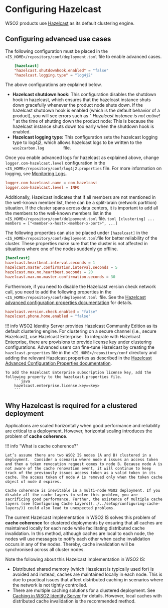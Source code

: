 # Configuring Hazelcast

WSO2 products use [Hazelcast](../../administer/clustering-overview) as
its default clustering engine. 

## Configuring advanced use cases

The following configuration must be
placed in the ` <IS_HOME>/repository/conf/deployment.toml ` file to
enable advanced cases.

```toml
    [hazelcast]
    "hazelcast.shutdownhook.enabled" = "false"
    "hazelcast.logging.type" = "log4j2"
```

The above configurations are explained below.

-   **Hazelcast shutdown hook:** This configuration disables the
    shutdown hook in hazelcast, which ensures that the hazelcast
    instance shuts down gracefully whenever the product node shuts down.
    If the hazelcast shutdown hook is enabled (which is the default
    behavior of a product), you will see errors such as "
    *Hazelcast instance is not active!* " at the time of shutting down
    the product node: This is because the hazelcast instance shuts down
    too early when the shutdown hook is enabled.
-   **Hazelcast logging type:** This configuration sets the hazelcast
    logging type to log4j2, which allows hazelcast logs to be written to
    the `          wso2carbon.log         ` file.

Once you enable advanced logs for hazelcast as explained above, change
`logger.com-hazelcast.level` configuration in the `
<IS_HOME>/repository/conf/log4j2.properties ` file. For more information
on logging, see [Monitoring Logs](../../setup/monitoring-logs).

```toml
logger.com-hazelcast.name = com.hazelcast
logger.com-hazelcast.level = INFO
```

Additionally, Hazelcast indicates that if all members are not mentioned
in the well-known member list, there can be a split-brain (network
partition) situation. If the cluster spans across data centers, it is
important to add all the members to the well-known members list in the `
<IS_HOME>/repository/conf/delpoyment.toml ` file.
     ```toml
     [clustering]
     ...
     members = ["<member-x-host>:<member-x-port>", ...]
     ```

The following properties can also be placed under `[hazelcast]` in the
` <IS_HOME>/repository/conf/deployment.toml `file for better reliability of the cluster. These properties make sure that
the cluster is not affected in situations where one of the nodes suddenly go offline.

```toml
[hazelcast]
hazelcast.heartbeat.interval.seconds = 1
hazelcast.master.confirmation.interval.seconds = 5
hazelcast.max.no.heartbeat.seconds = 20
hazelcast.max.no.master.confirmation.seconds = 30
```

Furthermore, if you need to disable the Hazelcast version check network call, you need to add the following properties in the
`<IS_HOME>/repository/conf/deployment.toml `file. See the [Hazelcast advanced configuration properties documentation](https://docs.hazelcast.org/docs/3.0/manual/html/ch12s06.html) for details.

```toml
hazelcast.version.check.enabled = "false"
hazelcast.phone.home.enabled = "false"
```
     
!!! info 
    WSO2 Identity Server provides Hazelcast Community Edition as
    its default clustering engine. For clustering on a secure channel (i.e.,
    secure Hazelcast), use Hazelcast Enterprise. To integrate with Hazelcast
    Enterprise, there are provisions to provide license key under clustering
    configurations. Advanced users can fine-tune Hazelcast by creating the
    `hazelcast.properties` file in the `<IS_HOME>/repository/conf` directory
    and adding the relevant Hazelcast properties as described in the
    [Hazelcast Advanced Configuration Properties documentation](https://docs.hazelcast.org/docs/3.0/manual/html/ch12s06.html).
        
    To add the Hazelcast Enterprise subscription license key, add the following property to the hazelcast.properties file.
        ```java
        hazelcast.enterprise.license.key=<key>
        ```

## Why Hazelcast is required for a clustered deployment

Applications are scaled horizontally when good performance and reliability are critical to a deployment. However, horizontal scaling introduces the problem of **cache coherence**.

!!! info "What is cache coherence?"

    Let’s assume there are two WSO2 IS nodes (A and B) clustered in a deployment.  Consider a scenario where node A issues an access token and then a token revocation request comes to node B. Because node A is not aware of the cache renovation event, it will continue to keep track of the previously issues access token as a valid token in its cache. The access token of node A is removed only when the token cache object of node A expires. 
    
    Cache coherence is inevitable in a multi-node WSO2 deployment. If you disable all the cache layers to solve this problem, you are sacrificing good performance. Further, the existence of multiple cache layers (see [Configuring Cache Layers](../../setup/configuring-cache-layers/)) could also lead to unexpected problems. 

The current Hazelcast implementation in WSO2 IS solves this problem of **cache coherence** for clustered deployments by ensuring that all caches are maintained locally for each node while facilitating distributed cache invalidation. In this method, although caches are local to each node, the nodes will use messages to notify each other when cache invalidation occurs in any of the nodes. Thereby, cache invalidation will be synchronised across all cluster nodes.

Note the following about this Hazelcast implementation in WSO2 IS:

- Distributed shared memory (which Hazelcast is typically used for) is avoided and instead, caches are maintained locally in each node. This is due to practical issues that affect distributed caching in scenarios where the network is not tightly controlled.
- There are multiple caching solutions for a clustered deployment. See [Caching in WSO2 Identity Server](../../setup/deployment-guide/#clustering-related-configurations) for details. However, local caches with distributed cache invalidation is the recommended method.
